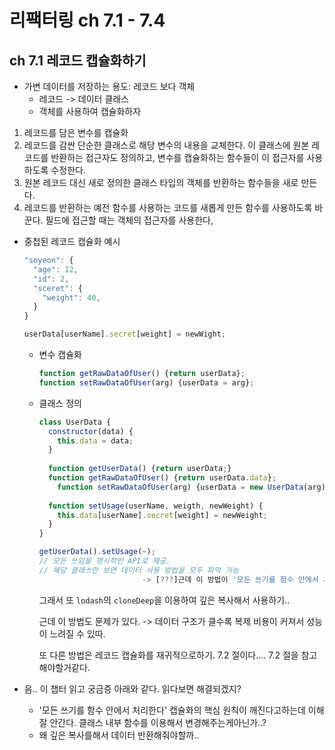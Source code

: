 # 리팩터링 ch 7.1 - 7.4

## ch 7.1 레코드 캡슐화하기

- 가변 데이터를 저장하는 용도: 레코드 보다 객체
  - 레코드 -> 데이터 클래스
  - 객체를 사용하여 캡슐화하자

1. 레코드를 담은 변수를 캡슐화
2. 레코드를 감싼 단순한 클래스로 해당 변수의 내용을 교체한다. 이 클래스에 원본 레코드를 반환하는 접근자도 정의하고, 변수를 캡슐화하는 함수들이 이 접근자를 사용하도록 수정한다.
3. 원본 레코드 대신 새로 정의한 클래스 타입의 객체를 반환하는 함수들을 새로 만든다.
4. 레코드를 반환하는 예전 함수를 사용하는 코드를 새롭게 만든 함수를 사용하도록 바꾼다. 필드에 접근할 때는 객체의 접근자를 사용한다,

- 중첩된 레코드 캡슐화 예시

  ```javascript
  "soyeon": {
    "age": 12,
    "id": 2,
    "sceret": {
      "weight": 40,
    }
  }
  ```

  ```javascript
  userData[userName].secret[weight] = newWight;
  ```

  - 변수 캡슐화

    ```javascript
    function getRawDataOfUser() {return userData};
    function setRawDataOfUser(arg) {userData = arg};
    ```

  - 클래스 정의

    ```javascript
    class UserData {
      constructor(data) {
        this.data = data;
      }
      
      function getUserData() {return userData;}
      function getRawDataOfUser() {return userData.data};
    	function setRawDataOfUser(arg) {userData = new UserData(arg)};
      
      function setUsage(userName, weigth, newWeight) {
        this.data[userName].secret[weight] = newWeight;
      }
    }
    ```

    ```javascript
    getUserData().setUsage(~); 
    // 모든 쓰임을 명시적인 API로 제공.
    // 해당 클래스만 보면 데이터 사용 방법을 모두 파악 가능
                           -> [???]근데 이 방법이 '모든 쓰기를 함수 안에서 처리한다' 캡슐화의 핵심 원칙이 깨진다고하는데 이해 잘 안간다. 클래스 내부 함수를 이용해서 변경해주는게아닌가..?
    ```

    그래서 또 `lodash`의 `cloneDeep`을 이용하여 깊은 복사해서 사용하기..

    근데 이 방법도 문제가 있다. -> 데이터 구조가 클수록 복제 비용이 커져서 성능이 느려질 수 있따.

    또 다른 방법은 레코드 캡슐화를 재귀적으로하기. 7.2 절이다.... 7.2 절을 참고해야할거같다.

- 음.. 이 챕터 읽고 궁금증 아래와 같다. 읽다보면 해결되겠지?

  - '모든 쓰기를 함수 안에서 처리한다' 캡슐화의 핵심 원칙이 깨진다고하는데 이해 잘 안간다. 클래스 내부 함수를 이용해서 변경해주는게아닌가..?
  - 왜 깊은 복사를해서 데이터 반환해줘야할까.. 
